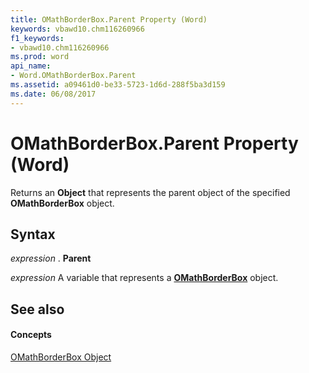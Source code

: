 ```yaml
---
title: OMathBorderBox.Parent Property (Word)
keywords: vbawd10.chm116260966
f1_keywords:
- vbawd10.chm116260966
ms.prod: word
api_name:
- Word.OMathBorderBox.Parent
ms.assetid: a09461d0-be33-5723-1d6d-288f5ba3d159
ms.date: 06/08/2017
---
```



# OMathBorderBox.Parent Property (Word)

Returns an  **Object** that represents the parent object of the specified **OMathBorderBox** object.


## Syntax

 _expression_ . **Parent**

 _expression_ A variable that represents a **[OMathBorderBox](omathborderbox-object-word.md)** object.


## See also


#### Concepts


[OMathBorderBox Object](omathborderbox-object-word.md)

